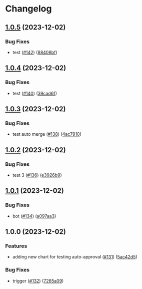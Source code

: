 # Changelog

## [1.0.5](https://github.com/sunggun-yu/meowhq-helm-charts/compare/meowhq-haproxy-v1.0.4...meowhq-haproxy-v1.0.5) (2023-12-02)


### Bug Fixes

* test ([#142](https://github.com/sunggun-yu/meowhq-helm-charts/issues/142)) ([88408bf](https://github.com/sunggun-yu/meowhq-helm-charts/commit/88408bf1fba6bd185894e3514d735a78dc04eddd))

## [1.0.4](https://github.com/sunggun-yu/meowhq-helm-charts/compare/meowhq-haproxy-v1.0.3...meowhq-haproxy-v1.0.4) (2023-12-02)


### Bug Fixes

* test ([#140](https://github.com/sunggun-yu/meowhq-helm-charts/issues/140)) ([39cad61](https://github.com/sunggun-yu/meowhq-helm-charts/commit/39cad61e368905fa25fe48a6c57950fba55c1ef3))

## [1.0.3](https://github.com/sunggun-yu/meowhq-helm-charts/compare/meowhq-haproxy-v1.0.2...meowhq-haproxy-v1.0.3) (2023-12-02)


### Bug Fixes

* test auto merge ([#138](https://github.com/sunggun-yu/meowhq-helm-charts/issues/138)) ([4ac7910](https://github.com/sunggun-yu/meowhq-helm-charts/commit/4ac79100eb0af6665e5c22128467c9d37ebe0af1))

## [1.0.2](https://github.com/sunggun-yu/meowhq-helm-charts/compare/meowhq-haproxy-v1.0.1...meowhq-haproxy-v1.0.2) (2023-12-02)


### Bug Fixes

* test 3 ([#136](https://github.com/sunggun-yu/meowhq-helm-charts/issues/136)) ([e3926b9](https://github.com/sunggun-yu/meowhq-helm-charts/commit/e3926b9ec520448eab266375aa682dae6a2b318d))

## [1.0.1](https://github.com/sunggun-yu/meowhq-helm-charts/compare/meowhq-haproxy-v1.0.0...meowhq-haproxy-v1.0.1) (2023-12-02)


### Bug Fixes

* bot ([#134](https://github.com/sunggun-yu/meowhq-helm-charts/issues/134)) ([a097aa3](https://github.com/sunggun-yu/meowhq-helm-charts/commit/a097aa3e5a4e1c4813ea517915ef6ad7dfdd93d1))

## 1.0.0 (2023-12-02)


### Features

* adding new chart for testing auto-approval ([#131](https://github.com/sunggun-yu/meowhq-helm-charts/issues/131)) ([5ac42d5](https://github.com/sunggun-yu/meowhq-helm-charts/commit/5ac42d5b0f9962fd5ade4367f7814223ea9116ad))


### Bug Fixes

* trigger ([#132](https://github.com/sunggun-yu/meowhq-helm-charts/issues/132)) ([7265a09](https://github.com/sunggun-yu/meowhq-helm-charts/commit/7265a09eb767a7dfbd2ed4e2aab4b7259cb39f58))
